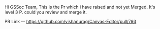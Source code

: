 Hi GSSoc Team,
This is the Pr which i have raised and not yet Merged.
It's level 3 P.
could you review and merge it.

PR Link --    https://github.com/vishanurag/Canvas-Editor/pull/793

